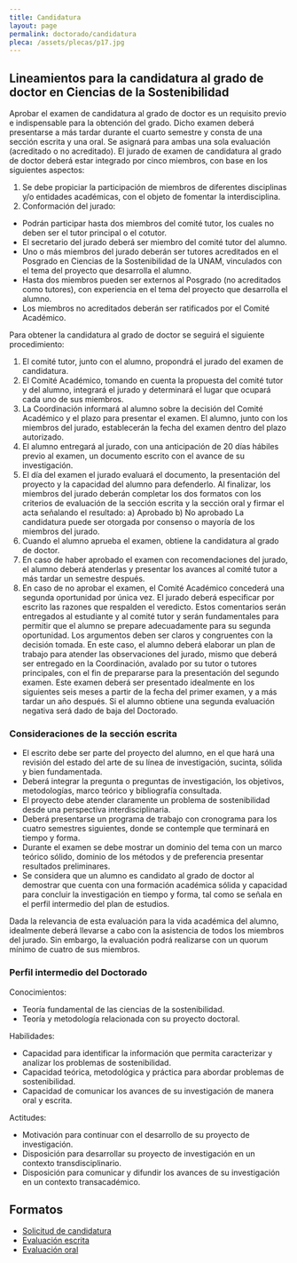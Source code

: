 ```yaml
---
title: Candidatura
layout: page
permalink: doctorado/candidatura
pleca: /assets/plecas/p17.jpg
---
```


## Lineamientos para la candidatura al grado de doctor en Ciencias de la Sostenibilidad

 
Aprobar el examen de candidatura al grado de doctor es un requisito previo e indispensable para la obtención del grado. Dicho examen deberá presentarse a más tardar durante el cuarto semestre y consta de una sección escrita y una oral. Se asignará para ambas una sola evaluación (acreditado o no acreditado).
El jurado de examen de candidatura al grado de doctor deberá estar integrado por cinco miembros, con base en los siguientes aspectos:
1. Se debe propiciar la participación de miembros de diferentes disciplinas y/o entidades académicas, con el objeto de fomentar la interdisciplina. 
2. Conformación del jurado:
 - Podrán participar hasta dos miembros del comité tutor, los cuales no deben ser el tutor principal o el cotutor. 
 - El secretario del jurado deberá ser miembro del comité tutor del alumno.
 - Uno o más miembros del jurado deberán ser tutores acreditados en el Posgrado en Ciencias de la Sostenibilidad de la UNAM, vinculados con el tema del proyecto que desarrolla el alumno.
 - Hasta dos miembros pueden ser externos al Posgrado (no acreditados como tutores), con experiencia en el tema del proyecto que desarrolla el alumno. 
 - Los miembros no acreditados deberán ser ratificados por el Comité Académico. 

Para obtener la candidatura al grado de doctor se seguirá el siguiente procedimiento:
1. El comité tutor, junto con el alumno, propondrá el jurado del examen de candidatura. 
2. El Comité Académico, tomando en cuenta la propuesta del comité tutor y del alumno, integrará el jurado y determinará el lugar que ocupará cada uno de sus miembros. 
3. La Coordinación informará al alumno sobre la decisión del Comité Académico y el plazo para presentar el examen. El alumno, junto con los miembros del jurado, establecerán la fecha del examen dentro del plazo autorizado. 
4. El alumno entregará al jurado, con una anticipación de 20 días hábiles previo al examen, un documento escrito con el avance de su investigación. 
5. El día del examen el jurado evaluará el documento, la presentación del proyecto y la capacidad del alumno para defenderlo. Al finalizar, los miembros del jurado deberán completar los dos formatos con los criterios de evaluación de la sección escrita y la sección oral y firmar el acta señalando el resultado: 
a) Aprobado 
b) No aprobado
La candidatura puede ser otorgada por consenso o mayoría de los miembros del jurado. 
6. Cuando el alumno aprueba el examen, obtiene la candidatura al grado de doctor. 
7. En caso de haber aprobado el examen con recomendaciones del jurado, el alumno deberá atenderlas y presentar los avances al comité tutor a más tardar un semestre después. 
8. En caso de no aprobar el examen, el Comité Académico concederá una segunda oportunidad por única vez. El jurado deberá especificar por escrito las razones que respalden el veredicto. Estos comentarios serán entregados al estudiante y al comité tutor y serán fundamentales para permitir que el alumno se prepare adecuadamente para su segunda oportunidad. Los argumentos deben ser claros y congruentes con la decisión tomada. En este caso, el alumno deberá elaborar un plan de trabajo para atender las observaciones del jurado, mismo que deberá ser entregado en la Coordinación, avalado por su tutor o tutores principales, con el fin de prepararse para la presentación del segundo examen. Este examen deberá ser presentado idealmente en los siguientes seis meses a partir de la fecha del primer examen, y a más tardar un año después. Si el alumno obtiene una segunda evaluación negativa será dado de baja del Doctorado.

### Consideraciones de la sección escrita
 - El escrito debe ser parte del proyecto del alumno, en el que hará una revisión del estado del arte de su línea de investigación, sucinta, sólida y bien fundamentada. 
 - Deberá integrar la pregunta o preguntas de investigación, los objetivos, metodologías, marco teórico y bibliografía consultada.
 - El proyecto debe atender claramente un problema de sostenibilidad desde una perspectiva interdisciplinaria.
 - Deberá presentarse un programa de trabajo con cronograma para los cuatro semestres siguientes, donde se contemple que terminará en tiempo y forma.
 - Durante el examen se debe mostrar un dominio del tema con un marco teórico sólido, dominio de los métodos y de preferencia presentar resultados preliminares. 
 - Se considera que un alumno es candidato al grado de doctor al demostrar que cuenta con una formación académica sólida y capacidad para concluir la investigación en tiempo y forma, tal como se señala en el perfil intermedio del plan de estudios.

Dada la relevancia de esta evaluación para la vida académica del alumno, idealmente deberá llevarse a cabo con la asistencia de todos los miembros del jurado. Sin embargo, la evaluación podrá realizarse con un quorum mínimo de cuatro de sus miembros.


### Perfil intermedio del Doctorado

Conocimientos:
 - Teoría fundamental de las ciencias de la sostenibilidad.
 - Teoría y metodología relacionada con su proyecto doctoral. 

Habilidades:
 - Capacidad para identificar la información que permita caracterizar y analizar los problemas de sostenibilidad. 
 - Capacidad teórica, metodológica y práctica para abordar problemas de sostenibilidad.
 - Capacidad de comunicar los avances de su investigación de manera oral y escrita.

Actitudes:
 - Motivación para continuar con el desarrollo de su proyecto de investigación.
 - Disposición para desarrollar su proyecto de investigación en un contexto transdisciplinario. 
 - Disposición para comunicar y difundir los avances de su investigación en un contexto transacadémico.

## Formatos

 - [Solicitud de candidatura](/assets/docs/solicitud-jurado-candidatura.docx)
 - [Evaluación escrita](/assets/docs/evaluacion_escrita_candidatura.pdf)
 - [Evaluación oral](/assets/docs/evaluacion_oral_candidatura.pdf)
